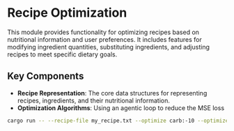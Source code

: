 # Recipe Optimization

This module provides functionality for optimizing recipes based on nutritional information and user preferences. It includes features for modifying ingredient quantities, substituting ingredients, and adjusting recipes to meet specific dietary goals.

## Key Components

- **Recipe Representation**: The core data structures for representing recipes, ingredients, and their nutritional information.
- **Optimization Algorithms**: Using an agentic loop to reduce the MSE loss

```bash
cargo run -- --recipe-file my_recipe.txt --optimize carb:-10 --optimize fat:-20
```